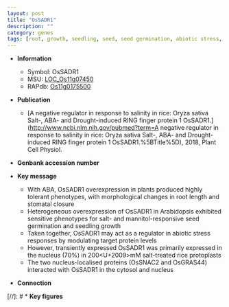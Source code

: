```yaml
---
layout: post
title: "OsSADR1"
description: ""
category: genes
tags: [root, growth, seedling, seed, seed germination, abiotic stress, stress, biotic stress, stomatal, nucleus, stress response, root length]
---
```


* **Information**  
    + Symbol: OsSADR1  
    + MSU: [LOC_Os11g07450](http://rice.plantbiology.msu.edu/cgi-bin/ORF_infopage.cgi?orf=LOC_Os11g07450)  
    + RAPdb: [Os11g0175500](http://rapdb.dna.affrc.go.jp/viewer/gbrowse_details/irgsp1?name=Os11g0175500)  

* **Publication**  
    + [A negative regulator in response to salinity in rice: Oryza sativa Salt-, ABA- and Drought-induced RING finger protein 1 OsSADR1.](http://www.ncbi.nlm.nih.gov/pubmed?term=A negative regulator in response to salinity in rice: Oryza sativa Salt-, ABA- and Drought-induced RING finger protein 1 OsSADR1.%5BTitle%5D), 2018, Plant Cell Physiol.

* **Genbank accession number**  

* **Key message**  
    + With ABA, OsSADR1 overexpression in plants produced highly tolerant phenotypes, with morphological changes in root length and stomatal closure
    + Heterogeneous overexpression of OsSADR1 in Arabidopsis exhibited sensitive phenotypes for salt- and mannitol-responsive seed germination and seedling growth
    + Taken together, OsSADR1 may act as a regulator in abiotic stress responses by modulating target protein levels
    + However, transiently expressed OsSADR1 was primarily expressed in the nucleus (70%) in 200<U+2009>mM salt-treated rice protoplasts
    + The two nucleus-localised proteins (OsSNAC2 and OsGRAS44) interacted with OsSADR1 in the cytosol and nucleus

* **Connection**  

[//]: # * **Key figures**  



